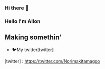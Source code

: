 ### Hi there 👋

<!--
**Yasuuuuuu/Yasuuuuuu** is a ✨ _special_ ✨ repository because its `README.md` (this file) appears on your GitHub profile.
-->
### Hello I'm Allon 

## Making somethin' 
- 🐦My twitter[twitter] 


[twitter] : https://twitter.com/Norimakitamagoo
